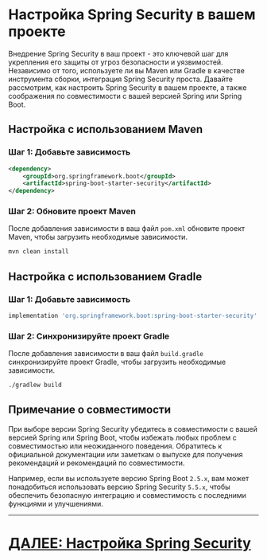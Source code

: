 # Настройка Spring Security в вашем проекте

Внедрение Spring Security в ваш проект - это ключевой шаг для укрепления его защиты от угроз безопасности и уязвимостей. Независимо от того, используете ли вы Maven или Gradle в качестве инструмента сборки, интеграция Spring Security проста. Давайте рассмотрим, как настроить Spring Security в вашем проекте, а также соображения по совместимости с вашей версией Spring или Spring Boot.

## Настройка с использованием Maven

### Шаг 1: Добавьте зависимость

```xml
<dependency>
    <groupId>org.springframework.boot</groupId>
    <artifactId>spring-boot-starter-security</artifactId>
</dependency>
```

### Шаг 2: Обновите проект Maven

После добавления зависимости в ваш файл `pom.xml` обновите проект Maven, чтобы загрузить необходимые зависимости.

```bash
mvn clean install
```

## Настройка с использованием Gradle

### Шаг 1: Добавьте зависимость

```groovy
implementation 'org.springframework.boot:spring-boot-starter-security'
```

### Шаг 2: Синхронизируйте проект Gradle

После добавления зависимости в ваш файл `build.gradle` синхронизируйте проект Gradle, чтобы загрузить необходимые зависимости.

```bash
./gradlew build
```

## Примечание о совместимости

При выборе версии Spring Security убедитесь в совместимости с вашей версией Spring или Spring Boot, чтобы избежать любых проблем с совместимостью или неожиданного поведения. Обратитесь к официальной документации или заметкам о выпуске для получения рекомендаций и рекомендаций по совместимости.

Например, если вы используете версию Spring Boot `2.5.x`, вам может понадобиться использовать версию Spring Security `5.5.x`, чтобы обеспечить безопасную интеграцию и совместимость с последними функциями и улучшениями.

---

# [ДАЛЕЕ: Настройка Spring Security](configure-spring-security.md)
